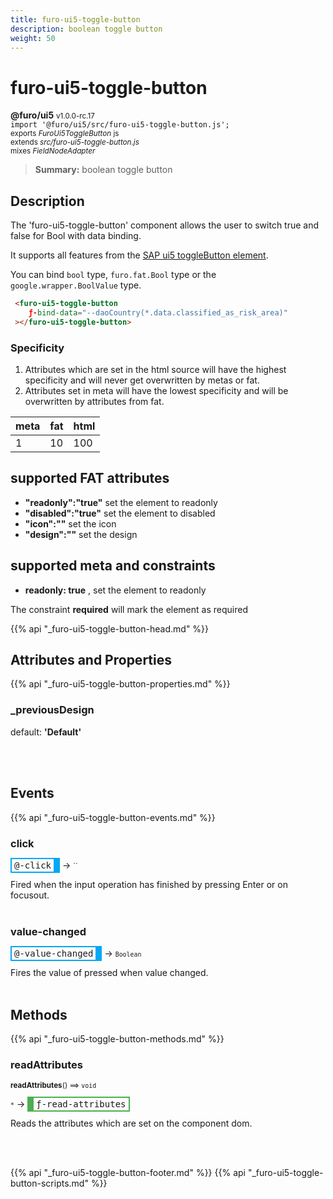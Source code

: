 ```yaml
---
title: furo-ui5-toggle-button
description: boolean toggle button
weight: 50
---
```


# furo-ui5-toggle-button
**@furo/ui5** <small>v1.0.0-rc.17</small>
<br>`import '@furo/ui5/src/furo-ui5-toggle-button.js';`<small>
<br>exports *FuroUi5ToggleButton* js
<br>extends *src/furo-ui5-toggle-button.js*
<br> mixes *FieldNodeAdapter*</small>

> **Summary:** boolean toggle button

## Description

The 'furo-ui5-toggle-button' component allows the user to switch true and false for Bool with data binding.

It supports all features from the [SAP ui5 toggleButton element](https://sap.github.io/ui5-webcomponents/playground/components/ToggleButton/).

You can bind  `bool` type, `furo.fat.Bool` type or the `google.wrapper.BoolValue`  type.

```html
 <furo-ui5-toggle-button
    ƒ-bind-data="--daoCountry(*.data.classified_as_risk_area)"
 ></furo-ui5-toggle-button>
```

### Specificity
1. Attributes which are set in the html source will have the highest specificity and will never get overwritten by metas or fat.
2. Attributes set in meta will have the lowest specificity and will be overwritten by attributes from fat.

| meta  | fat  | html  |
|------  |-----  |------  |
| 1      | 10    | 100    |


## supported FAT attributes
 - **"readonly":"true"** set the element to readonly
 - **"disabled":"true"** set the element to disabled
 - **"icon":""** set the icon
 - **"design":""** set the design

## supported meta and constraints
- **readonly: true** , set the element to readonly

The constraint **required** will mark the element as required

{{% api "_furo-ui5-toggle-button-head.md" %}}

## Attributes and Properties
{{% api "_furo-ui5-toggle-button-properties.md" %}}















### **_previousDesign**
default: **&#39;Default&#39;**</small>


<br><br>





## Events
{{% api "_furo-ui5-toggle-button-events.md" %}}

### **click**
<span  style="border-width:2px 10px 2px 2px; border-style: solid;border-color:  rgb(2, 168, 244);font-family:monospace; padding:2px 4px;">@-click</span>
→ <small>``</small>

 Fired when the input operation has finished by pressing Enter or on focusout.
<br><br>
### **value-changed**
<span  style="border-width:2px 10px 2px 2px; border-style: solid;border-color:  rgb(2, 168, 244);font-family:monospace; padding:2px 4px;">@-value-changed</span>
→ <small>`Boolean`</small>

Fires the value of pressed when value changed.
<br><br>

## Methods
{{% api "_furo-ui5-toggle-button-methods.md" %}}


### **readAttributes**
<small>**readAttributes**() ⟹ `void`</small>

<small>`*`</small> →
<span  style="border-width:2px 2px 2px 10px; border-style: solid;border-color:  rgb(76, 175, 80);font-family:monospace; padding:2px 4px;">ƒ-read-attributes</span>

Reads the attributes which are set on the component dom.

<br><br>





















{{% api "_furo-ui5-toggle-button-footer.md" %}}
{{% api "_furo-ui5-toggle-button-scripts.md" %}}
